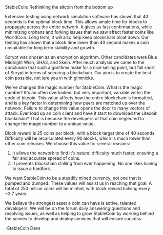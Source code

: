 StableCoin: Rethinking the altcoin from the bottom up

Extensive testing using network simulation software has shown that 40 seconds is the optimal block time. This allows ample time for blocks to propagate across the entire network. It gives us fast confirmations, while minimizing orphans and forking issues that we saw affect faster coins like WorldCoin. Long term, it will also help keep blockchain bloat down. Our testing has shown that a block time lower than 40 second makes a coin unsuitable for long term stability and growth.

Scrypt was chosen as an encryption algorithm. Other candidates were Blue Midnight Wish, SHA3, and Skein. After much analysis we came to the conclusion that such algorithms make for a nice selling point, but fall short of Scrypt in terms of securing a blockchain. Our aim is to create the best coin possible, not lure you in with gimmicks.

We've changed the magic number for StableCoin. What is the magic number? It's an often overlooked, but very important, variable within the code of bitcoin. This value affects how the entire blockchain is formatted, and is a key factor in determining how peers are matched up over the network. Failure to change this value opens the door to many vectors of attack. Ever load up an coin client and have it start to download the Litecoin blockchain? That is because the developers of that coin neglected to change the magic number to a unique value.

Block reward is 25 coins per block, with a block target time of 40 seconds. Difficulty will be recalculated every 90 blocks, which is much lower than other coin releases. We choose this value for several reasons:

1) It allows the network to find it's natural difficulty much faster, ensuring a fair and accurate spread of coins.
2) It prevents blockchain stalling from ever happening. No one likes having to issue a hardfork.

We want StableCoin to be a steadily mined currency, not one that is pumped and dumped. These values will assist us in reaching that goal. A total of 250 million coins will be minted, with block reward halving every ~3.7 years.

We believe the strongest asset a coin can have is active, talented developers. We will be on the forum daily answering questions and resolving issues, as well as helping to grow StableCoin by working behind the scenes to develop and deploy services that will ensure success. 


-StableCoin Devs